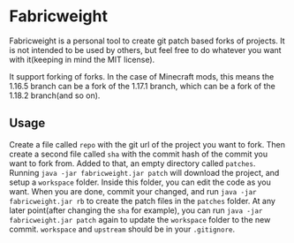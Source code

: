 # Fabricweight

Fabricweight is a personal tool to create git patch based forks of projects. It is not intended to be used by others, but feel free to do whatever you want with it(keeping in mind the MIT license).

It support forking of forks. In the case of Minecraft mods, this means the 1.16.5 branch can be a fork of the 1.17.1 branch, which can be a fork of the 1.18.2 branch(and so on).

## Usage

Create a file called ``repo`` with the git url of the project you want to fork. Then create a second file called ``sha`` with the commit hash of the commit you want to fork from. Added to that, an empty directory called ``patches``. Running ``java -jar fabricweight.jar patch`` will download the project, and setup a ``workspace`` folder. Inside this folder, you can edit the code as you want. When you are done, commit your changed, and run ``java -jar fabricweight.jar rb`` to create the patch files in the ``patches`` folder. At any later point(after changing the ``sha`` for example), you can run ``java -jar fabricweight.jar patch`` again to update the ``workspace`` folder to the new commit. ``workspace`` and ``upstream`` should be in your ``.gitignore``.
